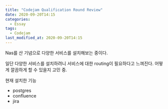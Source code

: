 ```yaml
---
title: "Codejam Qualification Round Review"
date: 2020-09-20T14:15
categories:
  - Essay
tags:
  - Codejam
last_modified_at: 2020-09-20T14:15
---
```


Nas를 산 기념으로 다양한 서비스를 설치해보는 중이다.

일단 다양한 서비스를 설치하려니 서비스에 대한 routing이 필요하다고 느껴진다.
어떻게 깔끔하게 할 수 있을지 고민 중.


현재 설치한 기능

* postgres
* confluence
* jira
